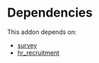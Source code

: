 # Dependencies

This addon depends on:

- [survey](../../../../../oca-ocb-core/odoo-bringout-oca-ocb-survey)
- [hr_recruitment](../../../../odoo-bringout-oca-ocb-hr_recruitment)
